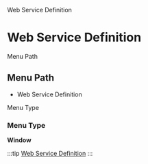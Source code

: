 
Web Service Definition
# Web Service Definition



Menu Path
## Menu Path



- Web Service Definition

Menu Type
### Menu Type

**Window**


:::tip
[Web Service Definition](functional-guide/window/window-web-service-definition.md)
:::